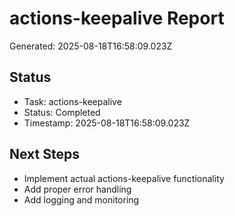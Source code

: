 # actions-keepalive Report

Generated: 2025-08-18T16:58:09.023Z

## Status
- Task: actions-keepalive
- Status: Completed
- Timestamp: 2025-08-18T16:58:09.023Z

## Next Steps
- Implement actual actions-keepalive functionality
- Add proper error handling
- Add logging and monitoring

